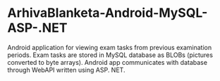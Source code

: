 # ArhivaBlanketa-Android-MySQL-ASP-.NET
Android application for viewing exam tasks from previous examination periods. Exam tasks are stored in MySQL database as BLOBs (pictures converted to byte arrays). Android app communicates with database through WebAPI written using ASP. NET.
